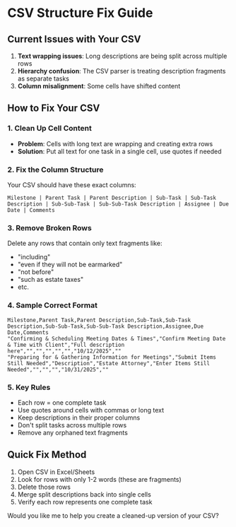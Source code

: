 # CSV Structure Fix Guide

## Current Issues with Your CSV

1. **Text wrapping issues**: Long descriptions are being split across multiple rows
2. **Hierarchy confusion**: The CSV parser is treating description fragments as separate tasks
3. **Column misalignment**: Some cells have shifted content

## How to Fix Your CSV

### 1. Clean Up Cell Content
- **Problem**: Cells with long text are wrapping and creating extra rows
- **Solution**: Put all text for one task in a single cell, use quotes if needed

### 2. Fix the Column Structure
Your CSV should have these exact columns:
```
Milestone | Parent Task | Parent Description | Sub-Task | Sub-Task Description | Sub-Sub-Task | Sub-Sub-Task Description | Assignee | Due Date | Comments
```

### 3. Remove Broken Rows
Delete any rows that contain only text fragments like:
- "including"
- "even if they will not be earmarked"
- "not before"
- "such as estate taxes"
- etc.

### 4. Sample Correct Format
```csv
Milestone,Parent Task,Parent Description,Sub-Task,Sub-Task Description,Sub-Sub-Task,Sub-Sub-Task Description,Assignee,Due Date,Comments
"Confirming & Scheduling Meeting Dates & Times","Confirm Meeting Date & Time with Client","Full description here","","","","","","10/12/2025",""
"Preparing for & Gathering Information for Meetings","Submit Items Still Needed","Description","Estate Attorney","Enter Items Still Needed","","","","10/31/2025",""
```

### 5. Key Rules
- Each row = one complete task
- Use quotes around cells with commas or long text
- Keep descriptions in their proper columns
- Don't split tasks across multiple rows
- Remove any orphaned text fragments

## Quick Fix Method
1. Open CSV in Excel/Sheets
2. Look for rows with only 1-2 words (these are fragments)
3. Delete those rows
4. Merge split descriptions back into single cells
5. Verify each row represents one complete task

Would you like me to help you create a cleaned-up version of your CSV?